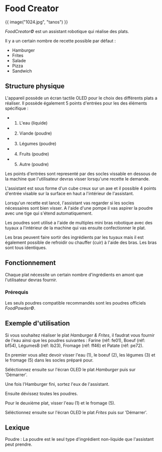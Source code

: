 # Food Creator 

{{ image("1024.jpg", "tanos") }}

*FoodCreator&copy;* est un assistant robotique qui réalise des plats.

Il y a un certain nombre de recette possible par défaut : 

- Hamburger
- Frites
- Salade
- Pizza
- Sandwich

## Structure physique

L'appareil possède un écran tactile OLED pour le choix des différents plats a réaliser.
Il possède également 5 points d'entrées pour les des éléments spécifique :

- 1) L'eau (liquide) 
- 2) Viande (poudre)
- 3) Légumes (poudre)
- 4) Fruits (poudre)
- 5) Autre (poudre)

Les points d'entrées sont representé par des socles vissable en dessous de la machine que l'utilisateur devras visser lorsqu'une recette le demande.

L'assistant est sous forme d'un cube creux sur un axe et il possible 4 points d'entrée visable sur la surface en haut a l'intérieur de l'assistant.

Lorsqu'un recette est lancé, l'assistant vas regarder si les socles nécessaires sont bien visser. A l'aide d'une pompe il vas aspirer la poudre avec une tige qui s'étend automatiquement.

Les poudres sont utilisé a l'aide de multiples mini bras robotique avec des tuyaux a l'intérieur de la machine qui vas ensuite confectionner le plat.

Les bras peuvent faire sortir des ingrédients par les tuyaux mais il est également possible de refroidir ou chauffer (cuir) à l'aide des bras. Les bras sont tous identiques.

## Fonctionnement

Chaque plat nécessite un certain nombre d'ingrédients en amont que l'utilisateur devras fournir.


### Prérequis

Les seuls poudres compatible recommandés sont les poudres officiels *FoodPowder&copy;*.

## Exemple d'utilisation

Si vous souhaitez réaliser le plat *Hamburger & Frites*, il faudrat vous fournir de l'eau ainsi que les poudres suivantes : Farine (réf: fe01), Boeuf (réf: bf54), LégumesB (réf: lb23), Fromage (réf: ff46) et Patate (réf: pe72).

En premier vous allez devoir visser l'eau (1), le boeuf (2), les légumes (3) et le fromage (5) dans les socles préparé pour.

Séléctionnez ensuite sur l'écran OLED le plat *Hamburger* puis sur 'Démarrer'.

Une fois l'Hamburger fini, sortez l'eux de l'assistant.

Ensuite dévissez toutes les poudres.

Pour le deuxième plat, visser l'eau (1) et le fromage (5).

Séléctionnez ensuite sur l'écran OLED le plat *Frites* puis sur 'Démarrer'.

## Lexique

Poudre : La poudre est le seul type d'ingrédient non-liquide que l'assistant peut prendre.